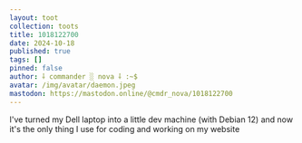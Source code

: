 ```yaml
---
layout: toot
collection: toots
title: 1018122700
date: 2024-10-18
published: true
tags: []
pinned: false
author: ⸸ commander ░ nova ⸸ :~$
avatar: /img/avatar/daemon.jpeg
mastodon: https://mastodon.online/@cmdr_nova/1018122700
---
```


I've turned my Dell laptop into a little dev machine (with Debian 12) and now it's the only thing I use for coding and working on my website
